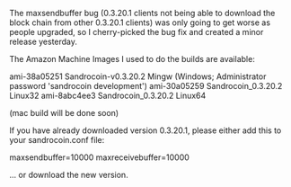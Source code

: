 The maxsendbuffer bug (0.3.20.1 clients not being able to download the block chain from other 0.3.20.1 clients) was only going to get
worse as people upgraded, so I cherry-picked the bug fix and created a minor release yesterday.

The Amazon Machine Images I used to do the builds are available:

  ami-38a05251   Sandrocoin-v0.3.20.2 Mingw    (Windows; Administrator password 'sandrocoin development')
  ami-30a05259   Sandrocoin_0.3.20.2 Linux32
  ami-8abc4ee3   Sandrocoin_0.3.20.2 Linux64

(mac build will be done soon)

If you have already downloaded version 0.3.20.1, please either add this to your sandrocoin.conf file:

  maxsendbuffer=10000
  maxreceivebuffer=10000

... or download the new version.
